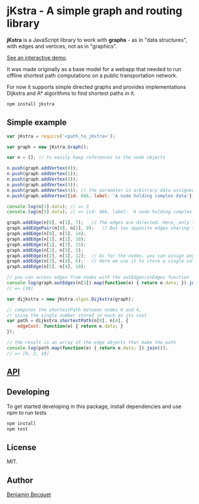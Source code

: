 jKstra - A simple graph and routing library
===========================================

**jKstra** is a JavaScript library to work with **graphs** - as in "data structures", with edges and vertices, not as in "graphics".

[See an interactive demo](http://bbecquet.github.io/jKstra/demo/).

It was made originally as a base model for a webapp that needed to run offline shortest path computations on a public transportation network.

For now it supports simple directed graphs and provides implementations Dijkstra and A* algorithms to find shortest paths in it.

```bash
npm install jkstra
```

Simple example
-------

```javascript
var jKstra = require('<path_to_jKstra>');

var graph = new jKstra.Graph();

var n = []; // to easily keep references to the node objects

n.push(graph.addVertex(0));
n.push(graph.addVertex(1));
n.push(graph.addVertex(2));
n.push(graph.addVertex(3));
n.push(graph.addVertex(4)); // the parameter is arbitrary data assigned to the node
n.push(graph.addVertex({id: 666, label: 'A node holding complex data'}));

console.log(n[3].data); // => 3
console.log(n[5].data); // => {id: 666, label: 'A node holding complex data'}

graph.addEdge(n[0], n[1], 7);   // The edges are directed. Here, only the edge from 0 to 1 is created.
graph.addEdgePair(n[0], n[2], 9);   // But two opposite edges sharing the same data can be easily created
graph.addEdge(n[0], n[5], 14);
graph.addEdge(n[1], n[2], 10);
graph.addEdge(n[1], n[3], 15);
graph.addEdge(n[2], n[5], 2);
graph.addEdge(n[2], n[3], 12);  // As for the nodes, you can assign any data to the edge.
graph.addEdge(n[3], n[4], 6);   // Here we use it to store a single value which will be used as a cost.
graph.addEdge(n[5], n[4], 10);

// you can access edges from nodes with the outEdges/inEdges function
console.log(graph.outEdges(n[5]).map(function(e) { return e.data; }).join());
// => [10]

var dijkstra = new jKstra.algos.Dijkstra(graph);

// computes the shortestPath between nodes 0 and 4,
// using the single number stored in each as its cost
var path = dijkstra.shortestPath(n[0], n[4], {
    edgeCost: function(e) { return e.data; }
});

// the result is an array of the edge objects that make the path
console.log(path.map(function(e) { return e.data; }).join());
// => [9, 2, 10]
```

[API](doc/API.md)
------

Developing
-------
To get started developing in this package, install dependencies and use npm to run tests

```bash
npm install
npm test
```

License
-------
MIT.

Author
------
[Benjamin Becquet](http://bbecquet.net/)
